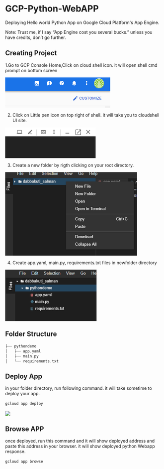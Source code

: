 # GCP-Python-WebAPP

Deploying Hello world Python App on Google Cloud Platform's App Engine.

Note: Trust me, if I say “App Engine cost you several bucks.” unless you have credits, don’t go further.

## Creating Project
1.Go to GCP Console Home,Click on cloud shell icon. it will open shell cmd prompt on bottom screen

<img align="center" src="https://github.com/Salmandabbakuti/GCP-Python-WebApp/blob/master/chrome_2019-04-24_22-33-46.png">

2. Click on Little pen icon on top right of shell. it will take you to cloudshell UI site.

<img align="center" src="https://github.com/Salmandabbakuti/GCP-Python-WebApp/blob/master/chrome_2019-04-24_22-34-40.png">


3. Create a new folder by  rigth clicking on  your root directory.

<img align="center" src="https://github.com/Salmandabbakuti/GCP-Python-WebApp/blob/master/chrome_2019-04-24_22-46-25.png">


4. Create app.yaml, main.py, requirements.txt files in newfolder directory

<img align="center" src="https://github.com/Salmandabbakuti/GCP-Python-WebApp/blob/master/chrome_2019-04-24_22-21-52.png">


## Folder Structure
```
├── pythondemo
│   ├── app.yaml
│   ├── main.py
│   └── requirements.txt
```
## Deploy App

in your folder directory, run following command. it will take sometime to deploy your app.

```gcloud app deploy```

<img align="center" src="https://github.com/Salmandabbakuti/GCP-Python-WebApp/blob/master/chrome_2019-04-24_22-56-18.png">
 
## Browse APP

once deployed, run this command and it will show deployed address and paste this address in your browser. it will show deployed python Webapp response.

```gcloud app browse```
